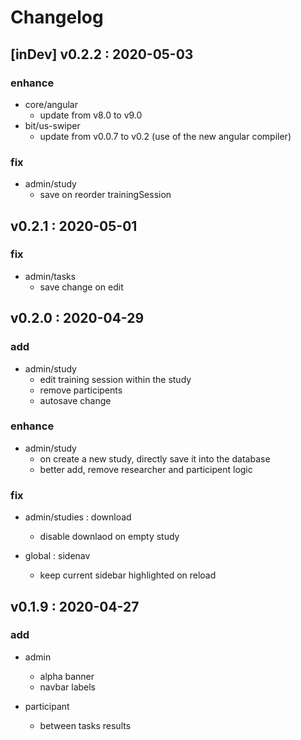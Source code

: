 # Changelog
## [inDev] v0.2.2 : 2020-05-03
### enhance
  - core/angular
    - update from v8.0 to v9.0
  - bit/us-swiper
    - update from v0.0.7 to v0.2 (use of the new angular compiler)
 
 ### fix
  - admin/study
    - save on reorder trainingSession

## v0.2.1 : 2020-05-01
### fix
  - admin/tasks
    - save change on edit

## v0.2.0 : 2020-04-29

### add
  - admin/study
      - edit training session within the study
      - remove participents
      - autosave change
  
### enhance
  - admin/study
      - on create a new study, directly save it into the database
      - better add, remove researcher and participent logic
### fix
  - admin/studies : download
      - disable downlaod on empty study
      
  - global : sidenav
      - keep current sidebar highlighted on reload 
      
## v0.1.9 : 2020-04-27

### add
  - admin
      - alpha banner
      - navbar labels
  
  - participant
      - between tasks results
